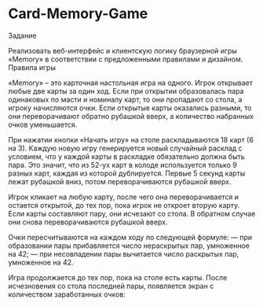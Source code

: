 # Card-Memory-Game

Задание

Реализовать веб-интерфейс и клиентскую логику браузерной игры «Memory» в соответствии с предложенными правилами и дизайном.
Правила игры

«Memory» – это карточная настольная игра на одного. Игрок открывает любые две карты за один ход. Если при открытии образовалась пара одинаковых по масти и номиналу карт, то они пропадают со стола, а игроку начисляются очки. Если открытые карты оказались разными, то они переворачивают обратно рубашкой вверх, а количество набранных очков уменьшается.

При нажатии кнопки «Начать игру» на столе раскладываются 18 карт (6 на 3). Каждую новую игру генерируется новый случайный расклад с условием, что у каждой карты в раскладке обязательно должна быть пара. Это значит, что из 52-ух карт в колоде используется только 9 разных карт, каждая из которой дублируется. Первые 5 секунд карты лежат рубашкой вниз, потом переворачиваются рубашкой вверх.

Игрок кликает на любую карту, после чего она переворачивается и остается открытой, до тех пор, пока игрок не откроет вторую карту. Если карты составляют пару, они исчезают со стола. В обратном случае они снова переворачиваются рубашкой вверх.

Очки пересчитываются на каждом ходу по следующей формуле:
— при образовании пары прибавляется число нераскрытых пар, умноженное на 42;
— при несовпадении пары вычитается число раскрытых пар, умноженное на 42.

Игра продолжается до тех пор, пока на столе есть карты. После исчезновения со стола последней пары, появляется экран с количеством заработанных очков:
